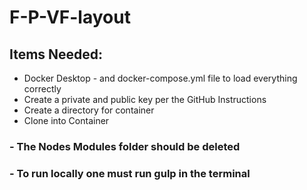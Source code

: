 # F-P-VF-layout
## Items Needed:
- Docker Desktop - and docker-compose.yml file to load everything correctly
- Create a private and public key per the GitHub Instructions 
- Create a directory for container 
- Clone into Container
### - The Nodes Modules folder should be deleted
### - To run locally one must run gulp in the terminal
